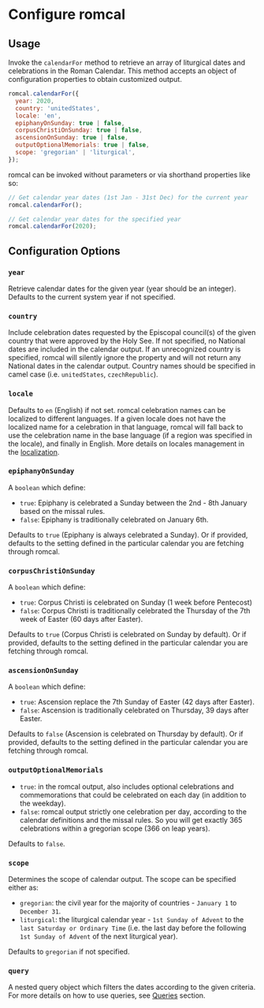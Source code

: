 # Configure romcal

## Usage

Invoke the `calendarFor` method to retrieve an array of liturgical dates and celebrations in the Roman Calendar.
This method accepts an object of configuration properties to obtain customized output.

```javascript
romcal.calendarFor({
  year: 2020,
  country: 'unitedStates',
  locale: 'en',
  epiphanyOnSunday: true | false,
  corpusChristiOnSunday: true | false,
  ascensionOnSunday: true | false,
  outputOptionalMemorials: true | false,
  scope: 'gregorian' | 'liturgical',
});
```

romcal can be invoked without parameters or via shorthand properties like so:

```javascript
// Get calendar year dates (1st Jan - 31st Dec) for the current year
romcal.calendarFor();

// Get calendar year dates for the specified year
romcal.calendarFor(2020);
```

## Configuration Options

### `year`

Retrieve calendar dates for the given year (year should be an integer).
Defaults to the current system year if not specified.

### `country`

Include celebration dates requested by the Episcopal council(s) of the given country that were approved by the Holy See.
If not specified, no National dates are included in the calendar output.
If an unrecognized country is specified, romcal will silently ignore the property and will not return any National dates in the calendar output.
Country names should be specified in camel case (i.e. `unitedStates`, `czechRepublic`).

### `locale`

Defaults to `en` (English) if not set.
romcal celebration names can be localized to different languages.
If a given locale does not have the localized name for a celebration in that language, romcal will fall back to use the celebration name in the base language (if a region was specified in the locale), and finally in English.
More details on locales management in the [localization](#localization).

### `epiphanyOnSunday`

A `boolean` which define:

- `true`: Epiphany is celebrated a Sunday between the 2nd - 8th January based on the missal rules.
- `false`: Epiphany is traditionally celebrated on January 6th.

Defaults to `true` (Epiphany is always celebrated a Sunday).
Or if provided, defaults to the setting defined in the particular calendar you are fetching through romcal.

### `corpusChristiOnSunday`

A `boolean` which define:

- `true`: Corpus Christi is celebrated on Sunday (1 week before Pentecost)
- `false`: Corpus Christi is traditionally celebrated the Thursday of the 7th week of Easter (60 days after Easter).

Defaults to `true` (Corpus Christi is celebrated on Sunday by default).
Or if provided, defaults to the setting defined in the particular calendar you are fetching through romcal.

### `ascensionOnSunday`

A `boolean` which define:

- `true`: Ascension replace the 7th Sunday of Easter (42 days after Easter).
- `false`: Ascension is traditionally celebrated on Thursday, 39 days after Easter.

Defaults to `false` (Ascension is celebrated on Thursday by default).
Or if provided, defaults to the setting defined in the particular calendar you are fetching through romcal.

### `outputOptionalMemorials`

- `true`: in the romcal output, also includes optional celebrations and commemorations that could be celebrated on each day (in addition to the weekday).
- `false`: romcal output strictly one celebration per day, according to the calendar definitions and the missal rules. So you will get exactly 365 celebrations within a gregorian scope (366 on leap years).

Defaults to `false`.

### `scope`

Determines the scope of calendar output. The scope can be specified either as:

- `gregorian`: the civil year for the majority of countries - `January 1` to `December 31`.
- `liturgical`: the liturgical calendar year - `1st Sunday of Advent` to the `last Saturday or Ordinary Time` (i.e. the last day before the following `1st Sunday of Advent` of the next liturgical year).

Defaults to `gregorian` if not specified.

### `query`

A nested query object which filters the dates according to the given criteria.
For more details on how to use queries, see [Queries](#queries) section.
